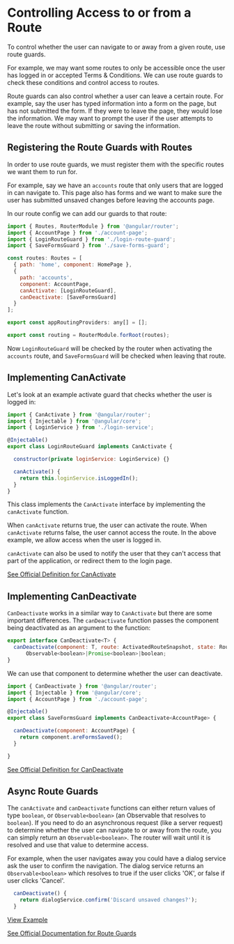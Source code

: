 # Controlling Access to or from a Route #

To control whether the user can navigate to or away from a given route, use route guards.

For example, we may want some routes to only be accessible once the user has logged in or accepted Terms & Conditions. We can use route guards to check these conditions and control access to routes.

Route guards can also control whether a user can leave a certain route. For example, say the user has typed information into a form on the page, but has not submitted the form. If they were to leave the page, they would lose the information. We may want to prompt the user if the user attempts to leave the route without submitting or saving the information.

## Registering the Route Guards with Routes ##

In order to use route guards, we must register them with the specific routes we want them to run for.

For example, say we have an `accounts` route that only users that are logged in can navigate to. This page also has forms and we want to make sure the user has submitted unsaved changes before leaving the accounts page.

In our route config we can add our guards to that route:

```javascript
import { Routes, RouterModule } from '@angular/router';
import { AccountPage } from './account-page';
import { LoginRouteGuard } from './login-route-guard';
import { SaveFormsGuard } from './save-forms-guard';

const routes: Routes = [
  { path: 'home', component: HomePage },
  {
    path: 'accounts',
    component: AccountPage,
    canActivate: [LoginRouteGuard],
    canDeactivate: [SaveFormsGuard]
  }
];

export const appRoutingProviders: any[] = [];

export const routing = RouterModule.forRoot(routes);
```

Now `LoginRouteGuard` will be checked by the router when activating the `accounts` route, and `SaveFormsGuard` will be checked when leaving that route.

## Implementing CanActivate ##

Let's look at an example activate guard that checks whether the user is logged in:

```javascript
import { CanActivate } from '@angular/router';
import { Injectable } from '@angular/core';
import { LoginService } from './login-service';

@Injectable()
export class LoginRouteGuard implements CanActivate {

  constructor(private loginService: LoginService) {}

  canActivate() {
    return this.loginService.isLoggedIn();
  }
}
```

This class implements the `CanActivate` interface by implementing the `canActivate` function.

When `canActivate` returns true, the user can activate the route. When `canActivate` returns false, the user cannot access the route. In the above example, we allow access when the user is logged in.

`canActivate` can also be used to notify the user that they can't access that part of the application, or redirect them to the login page.

[See Official Definition for CanActivate](https://angular.io/docs/ts/latest/api/router/index/CanActivate-interface.html)

## Implementing CanDeactivate ##

`CanDeactivate` works in a similar way to `CanActivate` but there are some important differences. The `canDeactivate` function passes the component being deactivated as an argument to the function:

```javascript
export interface CanDeactivate<T> {
  canDeactivate(component: T, route: ActivatedRouteSnapshot, state: RouterStateSnapshot):
      Observable<boolean>|Promise<boolean>|boolean;
}
```

We can use that component to determine whether the user can deactivate.

```javascript
import { CanDeactivate } from '@angular/router';
import { Injectable } from '@angular/core';
import { AccountPage } from './account-page';

@Injectable()
export class SaveFormsGuard implements CanDeactivate<AccountPage> {

  canDeactivate(component: AccountPage) {
    return component.areFormsSaved();
  }

}
```

[See Official Definition for CanDeactivate](https://angular.io/docs/ts/latest/api/router/index/CanDeactivate-interface.html)

## Async Route Guards ##

The `canActivate` and `canDeactivate` functions can either return values of type `boolean`, or `Observable<boolean>` (an Observable that resolves to `boolean`). If you need to do an asynchronous request (like a server request) to determine whether the user can navigate to or away from the route, you can simply return an `Observable<boolean>`. The router will wait until it is resolved and use that value to determine access.

For example, when the user navigates away you could have a dialog service ask the user to confirm the navigation. The dialog service returns an `Observable<boolean>` which resolves to true if the user clicks 'OK', or false if user clicks 'Cancel'.

```javascript
  canDeactivate() {
    return dialogService.confirm('Discard unsaved changes?');
  }
```


[View Example](http://plnkr.co/edit/sRNxfXsbcWnPU818aZsu?p=preview)

[See Official Documentation for Route Guards](https://angular.io/docs/ts/latest/guide/router.html#!#guards)

